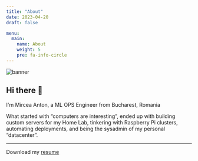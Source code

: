 ```yaml
---
title: "About"
date: 2023-04-20
draft: false

menu:
  main:
    name: About
    weight: 5
    pre: fa-info-circle
---
```


![banner](img/banner.png)

## Hi there 👋

I'm Mircea Anton, a ML OPS Engineer from Bucharest, Romania

What started with “computers are interesting”, ended up with building custom servers for my Home Lab, tinkering with Raspberry Pi clusters, automating deployments, and being the sysadmin of my personal “datacenter”.

---

Download my [resume](/docs/Resume.pdf)
